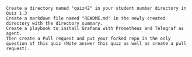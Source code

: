 
    Create a directory named "quiz42" in your student number directory in Quiz 1.3
    Create a markdown file named "README.md" in the newly created directory with the directory summary.
    Create a playbook to install Grafana with Prometheus and Telegraf as agent.
    Then create a Pull request and put your forked repo in the only question of this quiz (Note answer this quiz as well as create a pull request).
